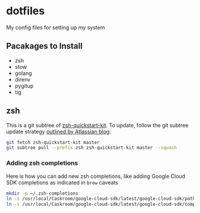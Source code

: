 # dotfiles
My config files for setting up my system

## Pacakages to Install

- zsh
- stow
- golang
- direnv
- pygitup
- tig
## zsh

This is a git subtree of [zsh-quickstart-kit](https://github.com/unixorn/zsh-quickstart-kit). To update, follow the git subtree update strategy [outlined by Atlassian blog](https://www.atlassian.com/git/tutorials/git-subtree):

```bash
git fetch zsh-quickstart-kit master
git subtree pull --prefix zsh zsh-quickstart-kit master --squash
```

### Adding zsh completions

Here is how you can add new zsh completions, like adding Google Cloud SDK completions as indicated in `brew` caveats

```bash
mkdir -p ~/.zsh-completions
ln -s /usr/local/Caskroom/google-cloud-sdk/latest/google-cloud-sdk/path.zsh.inc ~/.zsh-completions/path.zsh.inc
ln -s /usr/local/Caskroom/google-cloud-sdk/latest/google-cloud-sdk/completion.zsh.inc ~/.zsh-completions/completion.zsh.inc
```